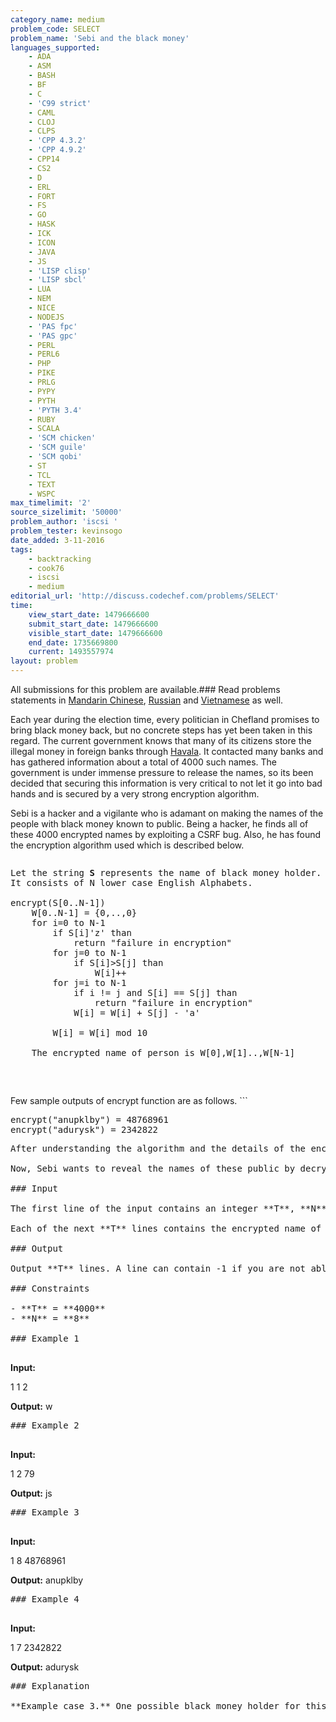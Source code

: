 ```yaml
---
category_name: medium
problem_code: SELECT
problem_name: 'Sebi and the black money'
languages_supported:
    - ADA
    - ASM
    - BASH
    - BF
    - C
    - 'C99 strict'
    - CAML
    - CLOJ
    - CLPS
    - 'CPP 4.3.2'
    - 'CPP 4.9.2'
    - CPP14
    - CS2
    - D
    - ERL
    - FORT
    - FS
    - GO
    - HASK
    - ICK
    - ICON
    - JAVA
    - JS
    - 'LISP clisp'
    - 'LISP sbcl'
    - LUA
    - NEM
    - NICE
    - NODEJS
    - 'PAS fpc'
    - 'PAS gpc'
    - PERL
    - PERL6
    - PHP
    - PIKE
    - PRLG
    - PYPY
    - PYTH
    - 'PYTH 3.4'
    - RUBY
    - SCALA
    - 'SCM chicken'
    - 'SCM guile'
    - 'SCM qobi'
    - ST
    - TCL
    - TEXT
    - WSPC
max_timelimit: '2'
source_sizelimit: '50000'
problem_author: 'iscsi '
problem_tester: kevinsogo
date_added: 3-11-2016
tags:
    - backtracking
    - cook76
    - iscsi
    - medium
editorial_url: 'http://discuss.codechef.com/problems/SELECT'
time:
    view_start_date: 1479666600
    submit_start_date: 1479666600
    visible_start_date: 1479666600
    end_date: 1735669800
    current: 1493557974
layout: problem
---
```

All submissions for this problem are available.###  Read problems statements in [Mandarin Chinese](http://www.codechef.com/download/translated/COOK76/mandarin/SELECT.pdf), [Russian](http://www.codechef.com/download/translated/COOK76/russian/SELECT.pdf) and [Vietnamese](http://www.codechef.com/download/translated/COOK76/vietnamese/SELECT.pdf) as well.

Each year during the election time, every politician in Chefland promises to bring black money back, but no concrete steps has yet been taken in this regard. The current government knows that many of its citizens store the illegal money in foreign banks through [Havala](https://en.wikipedia.org/wiki/Hawala_scandal). It contacted many banks and has gathered information about a total of 4000 such names. The government is under immense pressure to release the names, so its been decided that securing this information is very critical to not let it go into bad hands and is secured by a very strong encryption algorithm.

Sebi is a hacker and a vigilante who is adamant on making the names of the people with black money known to public. Being a hacker, he finds all of these 4000 encrypted names by exploiting a CSRF bug. Also, he has found the encryption algorithm used which is described below.

<pre>
<pre>
Let the string <b>S</b> represents the name of black money holder.
It consists of N lower case English Alphabets.

encrypt(S[0..N-1])
	W[0..N-1] = {0,..,0}
	for i=0 to N-1
		if S[i]'z' than 
			return "failure in encryption"
		for j=0 to N-1
			if S[i]>S[j] than
				W[i]++
		for j=i to N-1
			if i != j and S[i] == S[j] than 
				return "failure in encryption"
			W[i] = W[i] + S[j] - 'a'

		W[i] = W[i] mod 10

	The encrypted name of person is W[0],W[1]..,W[N-1]
</pre>

</pre>
Few sample outputs of encrypt function are as follows. ```

<pre>
encrypt("anupklby") = 48768961
encrypt("adurysk") = 2342822
</pre>

<pre>
After understanding the algorithm and the details of the encrypted names, he realized that he have made a big fool of himself, these people have been very smart and did not provide their original names. They tried to hide their identity as much as possible by having all the characters in their names different and padding them with unnecessary characters so as to make sure all of the names have length equal to **N**.

Now, Sebi wants to reveal the names of these public by decrypting the algorithm. He doesn't provide any guarantee that the provided name is the unique such possible name corresponding to the decryption of encrypted name, he just claims that at least this name's encryption comes out to be equal to given encrypted name. He wants to expose as many black many holders as possible and by setting a high standard for himself want to expose name corresponding to at least 3960 of the encrypted names.

### Input

The first line of the input contains an integer **T**, **N**. **T** is always 4000, **N** is always 8 except in the examples, **N** is the length of the names of the persons.

Each of the next **T** lines contains the encrypted name of a person.

### Output

Output **T** lines. A line can contain -1 if you are not able to find the corresponding name, or a **N** length string corresponding to the name containing different lowercase Latin letters.

### Constraints

- **T** = **4000**
- **N** = **8**

### Example 1

</pre><b>Input:</b>
1 1
2

<b>Output:</b>
w
<pre>### Example 2

</pre><b>Input:</b>
1 2
79

<b>Output:</b>
js
<pre>### Example 3

</pre><b>Input:</b>
1 8
48768961

<b>Output:</b>
anupklby
<pre>### Example 4

</pre><b>Input:</b>
1 7
2342822

<b>Output:</b>
adurysk
<pre>### Explanation

**Example case 3.** One possible black money holder for this encrypted name can be "anupklby".
